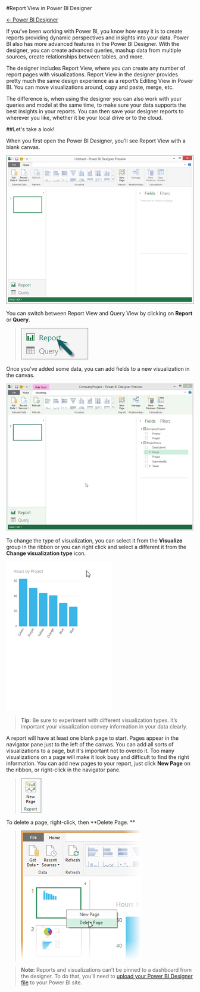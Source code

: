 <properties pageTitle="Report View in Power BI Designer" description="Report View in Power BI Designer" services="powerbi" documentationCenter="" authors="v-anpasi" manager="mblythe" editor=""/>
<tags ms.service="powerbi" ms.devlang="NA" ms.topic="article" ms.tgt_pltfrm="NA" ms.workload="powerbi" ms.date="06/16/2015" ms.author="v-anpasi"/>
#Report View in Power BI Designer

[← Power BI Designer](https://support.powerbi.com/knowledgebase/topics/68530-power-bi-designer)

If you’ve been working with Power BI, you know how easy it is to create reports providing dynamic perspectives and insights into your data. Power BI also has more advanced features in the Power BI Designer. With the designer, you can create advanced queries, mashup data from multiple sources, create relationships between tables, and more.

The designer includes Report View, where you can create any number of report pages with visualizations. Report View in the designer provides pretty much the same design experience as a report’s Editing View in Power BI. You can move visualizations around, copy and paste, merge, etc.

The difference is, when using the designer you can also work with your queries and model at the same time, to make sure your data supports the best insights in your reports. You can then save your designer reports to wherever you like, whether it be your local drive or to the cloud.

##Let's take a look!

When you first open the Power BI Designer, you’ll see Report View with a blank canvas.

![](media/powerbi-designer-report-view/PBID_New.png)

You can switch between Report View and Query View by clicking on **Report** or **Query.**

> **![](media/powerbi-designer-report-view/PBIDesignerChangeView.png)**

Once you’ve added some data, you can add fields to a new visualization in the canvas.

![](media/powerbi-designer-report-view/ReportView_AddFields.gif)


To change the type of visualization, you can select it from the **Visualize** group in the ribbon or you can right click and select a different it from the **Change visualization type** icon.

![](media/powerbi-designer-report-view/ChangeVisToTreeMap.gif)


> **Tip:** Be sure to experiment with different visualization types. It’s important your visualization convey information in your data clearly.

A report will have at least one blank page to start. Pages appear in the navigator pane just to the left of the canvas. You can add all sorts of visualizations to a page, but it's important not to overdo it. Too many visualizations on a page will make it look busy and difficult to find the right information. You can add new pages to your report, just click **New Page** on the ribbon, or right-click in the navigator pane.

> ![](media/powerbi-designer-report-view/PBIDesignerReportViewNewPage.png)

To delete a page, right-click, then **Delete Page. **

> ![](media/powerbi-designer-report-view/DeleteReportFrNav.png)
>

> **Note:** Reports and visualizations can’t be pinned to a dashboard from the designer. To do that, you’ll need to [upload your Power BI Designer file](http://support.powerbi.com/knowledgebase/articles/461278-upload-power-bi-designer-files) to your Power BI site.
